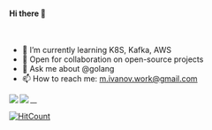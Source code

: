 #### Hi there 👋

&nbsp;
&nbsp;

- 🌱 I’m currently learning K8S, Kafka, AWS
- 👯 Open for collaboration on open-source projects
- 💬 Ask me about @golang
- 📫 How to reach me: <a href="mailto:m.ivanov.work@gmail.com">m.ivanov.work@gmail.com</a>

<a href="https://lon9.github.io">
<img align="left" src="https://github-readme-stats.vercel.app/api?username=groovili&count_private=true&show_icons=true&theme=light" />
</a>
<a href="https://lon9.github.io">
<img align="left" src="https://github-readme-stats.vercel.app/api/top-langs/?username=groovili&theme=light&hide=html" />
  
&nbsp;
&nbsp;
  
[![HitCount](http://hits.dwyl.com/{groovili}/{groovili}.svg)](http://hits.dwyl.com/{groovili}/{groovili})
